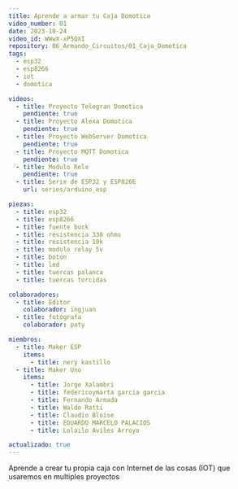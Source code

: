 ```yaml
---
title: Aprende a armar tu Caja Domotica
video_number: 01
date: 2023-10-24
video_id: WWwX-xP5QXI
repository: 06_Armando_Circuitos/01_Caja_Domotica
tags:
  - esp32
  - esp8266
  - iot
  - domotica

videos:
  - title: Proyecto Telegran Domotica
    pendiente: true
  - title: Proyecto Alexa Domotica
    pendiente: true
  - title: Proyecto WebServer Domotica
    pendiente: true
  - title: Proyecto MQTT Domotica
    pendiente: true
  - title: Modulo Rele
    pendiente: true
  - title: Serie de ESP32 y ESP8266
    url: series/arduino_esp

piezas:
  - title: esp32
  - title: esp8266
  - title: fuente buck
  - title: resistencia 330 ohms
  - title: resistencia 10k
  - title: modulo relay 5v
  - title: boton
  - title: led
  - title: tuercas palanca
  - title: tuercas torcidas

colaboradores:
  - title: Editor
    colaborador: ingjuan
  - title: fotógrafa
    colaborador: paty

miembros:
  - title: Maker ESP
    items:
      - title: nery kastillo
  - title: Maker Uno
    items:
      - title: Jorge Xalambri
      - title: federicoymarta garcia garcia
      - title: Fernando Armada
      - title: Waldo Ratti
      - title: Claudio Bloise
      - title: EDUARDO MARCELO PALACIOS
      - title: Lolailo Aviles Arroyo

actualizado: true
---
```


Aprende a crear tu propia caja con Internet de las cosas (IOT) que usaremos en multiples proyectos
